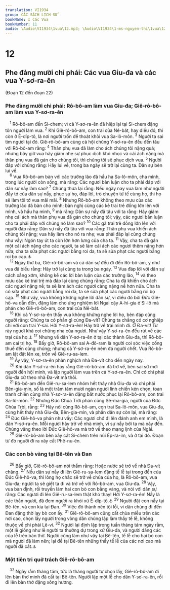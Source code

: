 ```yaml
---
translation: VI1934
group: CÁC SÁCH LỊCH-SỬ
bookName: I Các Vua 
bookNumber: 11
audio: \Audio\VI1934\1vua\12.mp3; \Audio\VI1934\1-ms-nguyen-thi\1vua\12.mp3
---
```


<div class="title"><h1>12</h1><h2>Phe đảng mười chi phái: Các vua Giu-đa và các vua Y-sơ-ra-ên</h2><p>(Đoạn 12 đến đoạn 22)</p><h3>Phe đảng mười chi phái: Rô-bô-am làm vua Giu-đa; Giê-rô-bô-am làm vua Y-sơ-ra-ên</h3></div>
<span class="verse 1vua_12_1"> <sup>1</sup> Rô-bô-am đến Si-chem; vì cả Y-sơ-ra-ên đã hiệp lại tại Si-chem đặng tôn người làm vua. </span>
<span class="verse 1vua_12_2"><sup>2</sup> Khi Giê-rô-bô-am, con trai của Nê-bát, hay điều đó, thì còn ở Ê-díp-tô, là nơi người trốn để thoát khỏi vua Sa-lô-môn. </span>
<span class="verse 1vua_12_3"><sup>3</sup> Người ta sai tìm người tại đó. Giê-rô-bô-am cùng cả hội chúng Y-sơ-ra-ên đều đến tâu với Rô-bô-am rằng: </span>
<span class="verse 1vua_12_4"><sup>4</sup> Thân phụ vua đã làm cho ách chúng tôi nặng quá; nhưng bây giờ vua hãy giảm nhẹ sự phục dịch khó nhọc và cái ách nặng mà thân phụ vua đã gán cho chúng tôi, thì chúng tôi sẽ phục dịch vua. </span>
<span class="verse 1vua_12_5"><sup>5</sup> Người đáp với chúng rằng: Hãy lui về, trong ba ngày sẽ trở lại cùng ta. Dân sự bèn lui về. <br/></span>
<span class="verse 1vua_12_6"> <sup>6</sup> Vua Rô-bô-am bàn với các trưởng lão đã hầu hạ Sa-lô-môn, cha mình, trong lúc người còn sống, mà rằng: Các ngươi bàn luận cho ta phải đáp với dân sự nầy làm sao? </span>
<span class="verse 1vua_12_7"><sup>7</sup> Chúng thưa lại rằng: Nếu ngày nay vua làm như người đầy tớ của dân sự nầy, phục sự họ, đáp lời, trò chuyện tử tế cùng họ, thì họ sẽ làm tôi tớ vua mãi mãi. </span>
<span class="verse 1vua_12_8"><sup>8</sup> Nhưng Rô-bô-am không theo mưu của các trưởng lão đã bàn cho mình; bàn nghị cùng các kẻ trai trẻ đồng lớn lên với mình, và hầu hạ mình, </span>
<span class="verse 1vua_12_9"><sup>9</sup> mà rằng: Dân sự nầy đã tâu với ta rằng: Hãy giảm nhẹ cái ách mà thân phụ vua đã gán cho chúng tôi; vậy, các ngươi bàn luận cho ta phải đáp với chúng nó làm sao? </span>
<span class="verse 1vua_12_10"><sup>10</sup> Các gã trai trẻ đồng lớn lên với người đáp rằng: Dân sự nầy đã tâu với vua rằng: Thân phụ vua khiến ách chúng tôi nặng; vua hãy làm cho nó ra nhẹ; vua phải đáp lại cùng chúng như vầy: Ngón tay út ta còn lớn hơn lưng của cha ta. </span>
<span class="verse 1vua_12_11"><sup>11</sup> Vậy, cha ta đã gán một cái ách nặng cho các ngươi, ta sẽ làm cái ách các ngươi thêm nặng hơn nữa; cha ta sửa phạt các ngươi bằng roi da, ta sẽ sửa phạt các ngươi bằng roi bọ cạp.<a data-toggle="tooltip" data-placement="bottom" title="Một thứ roi có gai">⚓</a><br/></span>
<span class="verse 1vua_12_12"> <sup>12</sup> Ngày thứ ba, Giê-rô-bô-am và cả dân sự đều đi đến Rô-bô-am, y như vua đã biểu rằng: Hãy trở lại cùng ta trong ba ngày. </span>
<span class="verse 1vua_12_13"><sup>13</sup> Vua đáp lời với dân sự cách xẳng xớm, không kể các lời bàn luận của các trưởng lão, </span>
<span class="verse 1vua_12_14"><sup>14</sup> và theo mưu các kẻ trai trẻ mà đáp lại cùng chúng rằng: Cha ta đã khiến cho ách các ngươi nặng nề; ta sẽ làm ách các ngươi càng nặng nề hơn nữa. Cha ta có sửa phạt các ngươi bằng roi da, ta sẽ sửa phạt các ngươi bằng roi bọ cạp. </span>
<span class="verse 1vua_12_15"><sup>15</sup> Như vậy, vua không khứng nghe lời dân sự, vì điều đó bởi Đức Giê-hô-va dẫn đến, đặng làm cho ứng nghiệm lời Ngài cậy A-hi-gia ở Si-lô mà phán cho Giê-rô-bô-am, con trai của Nê-bát. <br/></span>
<span class="verse 1vua_12_16"> <sup>16</sup> Khi cả Y-sơ-ra-ên thấy vua không khứng nghe lời họ, bèn đáp cùng người rằng: Chúng ta có phần gì cùng Đa-vít? Chúng ta chẳng có cơ nghiệp chi với con trai Y-sai. Hỡi Y-sơ-ra-ên! Hãy trở về trại mình đi. Ớ Đa-vít! Từ rày ngươi khá coi chừng nhà của ngươi. Như vậy Y-sơ-ra-ên đều rút về các trại của họ.<a data-toggle="tooltip" data-placement="bottom" title="2Sa 20:1">⚓</a></span>
<span class="verse 1vua_12_17"><sup>17</sup> Nhưng về dân Y-sơ-ra-ên ở tại các thành Giu-đa, thì Rô-bô-am cai trị họ. </span>
<span class="verse 1vua_12_18"><sup>18</sup> Bấy giờ, Rô-bô-am sai A-đô-ram là người coi sóc việc cống thuế đến cùng chúng; nhưng cả Y-sơ-ra-ên ném đá người chết. Vua Rô-bô-am lật đật lên xe, trốn về Giê-ru-sa-lem. <br/></span>
<span class="verse 1vua_12_19"> <sup>19</sup> Ấy vậy, Y-sơ-ra-ên phản nghịch nhà Đa-vít cho đến ngày nay. <br/></span>
<span class="verse 1vua_12_20"> <sup>20</sup> Khi dân Y-sơ-ra-ên hay rằng Giê-rô-bô-am đã trở về, bèn sai sứ mời người đến hội mình, và lập người làm vua trên cả Y-sơ-ra-ên. Chỉ có chi phái Giu-đa cứ theo nhà Đa-vít mà thôi. <br/></span>
<span class="verse 1vua_12_21"> <sup>21</sup> Rô-bô-am đến Giê-ru-sa-lem nhóm hết thảy nhà Giu-đa và chi phái Bên-gia-min, số là một trăm tám mươi ngàn người lính chiến kén chọn, toan tranh chiến cùng nhà Y-sơ-ra-ên đặng bắt nước phục lại Rô-bô-am, con trai Sa-lô-môn. </span>
<span class="verse 1vua_12_22"><sup>22</sup> Nhưng Đức Chúa Trời phán cùng Sê-ma-gia, người của Đức Chúa Trời, rằng: </span>
<span class="verse 1vua_12_23"><sup>23</sup> Hãy nói cùng Rô-bô-am, con trai Sa-lô-môn, vua Giu-đa, cùng hết thảy nhà Giu-đa, Bên-gia-min, và phần dân sự còn lại, mà rằng: </span>
<span class="verse 1vua_12_24"><sup>24</sup> Đức Giê-hô-va phán như vầy: Các ngươi chớ đi lên đánh anh em mình, là dân Y-sơ-ra-ên. Mỗi người hãy trở về nhà mình, vì sự nầy bởi ta mà xảy đến. Chúng vâng theo lời Đức Giê-hô-va mà trở về theo mạng lịnh của Ngài. <br/></span>
<span class="verse 1vua_12_25"> <sup>25</sup> Giê-rô-bô-am bèn xây cất Si-chem trên núi Ép-ra-im, và ở tại đó. Đoạn từ đó người đi ra xây cất Phê-nu-ên. <br/></span>
<div class="title"><h3>Các con bò vàng tại Bê-tên và Đan</h3></div>
<span class="verse 1vua_12_26"> <sup>26</sup> Bấy giờ, Giê-rô-bô-am nói thầm rằng: Hoặc nước sẽ trở về nhà Đa-vít chăng. </span>
<span class="verse 1vua_12_27"><sup>27</sup> Nếu dân sự nầy đi lên Giê-ru-sa-lem đặng tế lễ tại trong đền của Đức Giê-hô-va, thì lòng họ chắc sẽ trở về chúa của họ, là Rô-bô-am, vua Giu-đa; người ta sẽ giết ta đi và trở về với Rô-bô-am, vua Giu-đa. </span>
<span class="verse 1vua_12_28"><sup>28</sup> Vậy, vua bàn định, rồi truyền làm hai con bò con bằng vàng, và nói với dân sự rằng: Các ngươi đi lên Giê-ru-sa-lem thật khó thay! Hỡi Y-sơ-ra-ên! Nầy là các thần ngươi, đã đem ngươi ra khỏi xứ Ê-díp-tô.<a data-toggle="tooltip" data-placement="bottom" title="Xu 32:4">⚓</a></span>
<span class="verse 1vua_12_29"><sup>29</sup> Người đặt con nầy tại Bê-tên, và con kia tại Đan. </span>
<span class="verse 1vua_12_30"><sup>30</sup> Việc đó thành nên tội lỗi, vì dân chúng đi đến Đan đặng thờ lạy bò con ấy. </span>
<span class="verse 1vua_12_31"><sup>31</sup> Giê-rô-bô-am cũng cất chùa miễu trên các nơi cao, chọn lấy người trong vòng dân chúng lập làm thầy tế lễ, không thuộc về chi phái Lê-vi. </span>
<span class="verse 1vua_12_32"><sup>32</sup> Người lại định lập trong tuần tháng tám ngày rằm, một lễ giống như lễ người ta thường dự trong xứ Giu-đa, và người dâng các của lễ trên bàn thờ. Người cũng làm như vậy tại Bê-tên, tế lễ cho hai bò con mà người đã làm nên; lại để tại Bê-tên những thầy tế lễ của các nơi cao mà người đã cất.<a data-toggle="tooltip" data-placement="bottom" title="Le 23:33-34">⚓</a><br/></span>
<div class="title"><h3>Một tiên tri quở trách Giê-rô-bô-am</h3></div>
<span class="verse 1vua_12_33"> <sup>33</sup> Ngày rằm tháng tám, tức là tháng người tự chọn lấy, Giê-rô-bô-am đi lên bàn thờ mình đã cất tại Bê-tên. Người lập một lễ cho dân Y-sơ-ra-ên, rồi đi lên bàn thờ đặng xông hương. <br/> <br/></span>
